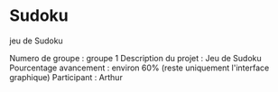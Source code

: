 # Sudoku
jeu de Sudoku

Numero de groupe : groupe 1
Description du projet : Jeu de Sudoku
Pourcentage avancement : environ 60% (reste uniquement l'interface graphique)
Participant : Arthur
